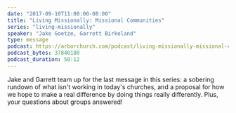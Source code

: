 ```yaml
---
date: "2017-09-10T11:00:00-08:00"
title: "Living Missionally: Missional Communities"
series: "living-missionally"
speaker: "Jake Goetze, Garrett Birkeland"
type: message
podcast: https://arborchurch.com/podcast/living-missionally-missional-communities.m4a
podcast_bytes: 37840180
podcast_duration: 50:12
---
```


Jake and Garrett team up for the last message in this series: a sobering rundown of what isn't working in today's churches, and a proposal for how we hope to make a real difference by doing things really differently. Plus, your questions about groups answered!
